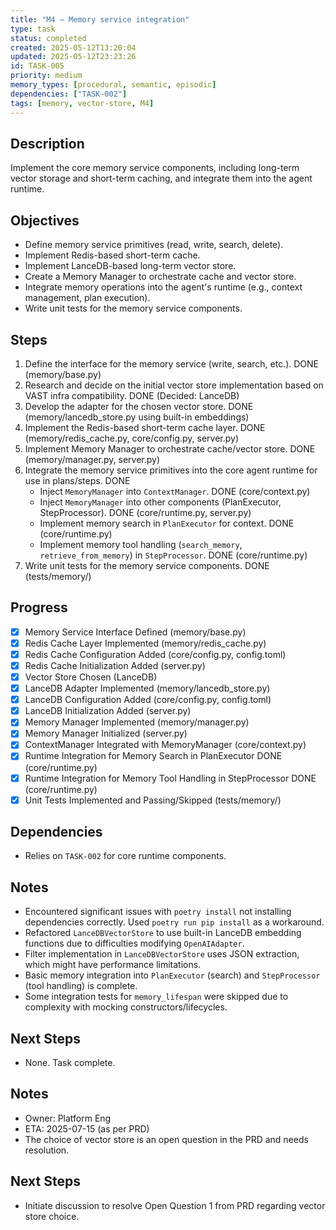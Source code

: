 ```yaml
---
title: "M4 – Memory service integration"
type: task
status: completed
created: 2025-05-12T13:20:04
updated: 2025-05-12T23:23:26
id: TASK-005
priority: medium
memory_types: [procedural, semantic, episodic]
dependencies: ["TASK-002"]
tags: [memory, vector-store, M4]
---
```


## Description
Implement the core memory service components, including long-term vector storage and short-term caching, and integrate them into the agent runtime.

## Objectives
- Define memory service primitives (read, write, search, delete).
- Implement Redis-based short-term cache.
- Implement LanceDB-based long-term vector store.
- Create a Memory Manager to orchestrate cache and vector store.
- Integrate memory operations into the agent's runtime (e.g., context management, plan execution).
- Write unit tests for the memory service components.

## Steps
1.  Define the interface for the memory service (write, search, etc.). DONE (memory/base.py)
2.  Research and decide on the initial vector store implementation based on VAST infra compatibility. DONE (Decided: LanceDB)
3.  Develop the adapter for the chosen vector store. DONE (memory/lancedb_store.py using built-in embeddings)
4.  Implement the Redis-based short-term cache layer. DONE (memory/redis_cache.py, core/config.py, server.py)
5.  Implement Memory Manager to orchestrate cache/vector store. DONE (memory/manager.py, server.py)
6.  Integrate the memory service primitives into the core agent runtime for use in plans/steps. DONE
    - Inject `MemoryManager` into `ContextManager`. DONE (core/context.py)
    - Inject `MemoryManager` into other components (PlanExecutor, StepProcessor). DONE (core/runtime.py, server.py)
    - Implement memory search in `PlanExecutor` for context. DONE (core/runtime.py)
    - Implement memory tool handling (`search_memory`, `retrieve_from_memory`) in `StepProcessor`. DONE (core/runtime.py)
7.  Write unit tests for the memory service components. DONE (tests/memory/)

## Progress
- [X] Memory Service Interface Defined (memory/base.py)
- [X] Redis Cache Layer Implemented (memory/redis_cache.py)
- [X] Redis Cache Configuration Added (core/config.py, config.toml)
- [X] Redis Cache Initialization Added (server.py)
- [X] Vector Store Chosen (LanceDB)
- [X] LanceDB Adapter Implemented (memory/lancedb_store.py)
- [X] LanceDB Configuration Added (core/config.py, config.toml)
- [X] LanceDB Initialization Added (server.py)
- [X] Memory Manager Implemented (memory/manager.py)
- [X] Memory Manager Initialized (server.py)
- [X] ContextManager Integrated with MemoryManager (core/context.py)
- [X] Runtime Integration for Memory Search in PlanExecutor DONE (core/runtime.py)
- [X] Runtime Integration for Memory Tool Handling in StepProcessor DONE (core/runtime.py)
- [X] Unit Tests Implemented and Passing/Skipped (tests/memory/)

## Dependencies
- Relies on `TASK-002` for core runtime components.

## Notes
- Encountered significant issues with `poetry install` not installing dependencies correctly. Used `poetry run pip install` as a workaround.
- Refactored `LanceDBVectorStore` to use built-in LanceDB embedding functions due to difficulties modifying `OpenAIAdapter`.
- Filter implementation in `LanceDBVectorStore` uses JSON extraction, which might have performance limitations.
- Basic memory integration into `PlanExecutor` (search) and `StepProcessor` (tool handling) is complete.
- Some integration tests for `memory_lifespan` were skipped due to complexity with mocking constructors/lifecycles.

## Next Steps
- None. Task complete.

## Notes
-   Owner: Platform Eng
-   ETA: 2025-07-15 (as per PRD)
-   The choice of vector store is an open question in the PRD and needs resolution.

## Next Steps
-   Initiate discussion to resolve Open Question 1 from PRD regarding vector store choice. 